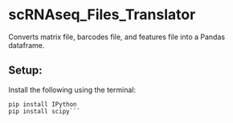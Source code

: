 # scRNAseq_Files_Translator
Converts matrix file, barcodes file, and features file into a Pandas dataframe.

## Setup:
Install the following using the terminal:
```pip install pandas
pip install IPython
pip install scipy```